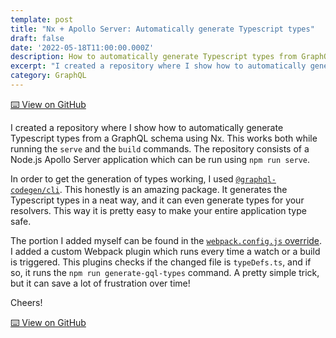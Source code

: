 ```yaml
---
template: post
title: "Nx + Apollo Server: Automatically generate Typescript types"
draft: false
date: '2022-05-18T11:00:00.000Z'
description: How to automatically generate Typescript types from GraphQL schema using Nx
excerpt: "I created a repository where I show how to automatically generate Typescript types from a GraphQL schema using Nx. This works both while running the 'serve' and the 'build' commands..."
category: GraphQL
---
```


<a href="https://github.com/marcveens/nx-apollo-auto-generate-types" target="_blank" rel="noopener noreferrer">⌨️ View on GitHub</a>

I created a repository where I show how to automatically generate Typescript types from a GraphQL schema using Nx. This works both while running the `serve` and the `build` commands. The repository consists of a Node.js Apollo Server application which can be run using `npm run serve`. 

In order to get the generation of types working, I used <a href="https://www.graphql-code-generator.com/" target="_blank" rel="noopener noreferrer">`@graphql-codegen/cli`</a>. This honestly is an amazing package. It generates the Typescript types in a neat way, and it can even generate types for your resolvers. This way it is pretty easy to make your entire application type safe. 

The portion I added myself can be found in the <a href="https://github.com/marcveens/nx-apollo-auto-generate-types/blob/main/packages/apollo-server/webpack.config.js" target="_blank" rel="noopener noreferrer">`webpack.config.js` override</a>. I added a custom Webpack plugin which runs every time a watch or a build is triggered. This plugins checks if the changed file is `typeDefs.ts`, and if so, it runs the `npm run generate-gql-types` command. A pretty simple trick, but it can save a lot of frustration over time!

Cheers!

<a href="https://github.com/marcveens/nx-apollo-auto-generate-types" target="_blank" rel="noopener noreferrer">⌨️ View on GitHub</a>